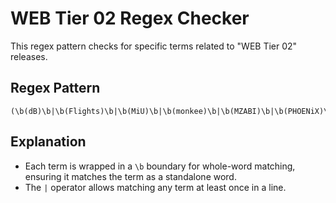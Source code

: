 
# WEB Tier 02 Regex Checker

This regex pattern checks for specific terms related to "WEB Tier 02" releases.

## Regex Pattern

```regex
(\b(dB)\b|\b(Flights)\b|\b(MiU)\b|\b(monkee)\b|\b(MZABI)\b|\b(PHOENiX)\b|\b(playWEB)\b|\b(SbR)\b|\b(SMURF)\b|\b(TOMMY)\b|\b(XEBEC)\b)
```

## Explanation

- Each term is wrapped in a `\b` boundary for whole-word matching, ensuring it matches the term as a standalone word.
- The `|` operator allows matching any term at least once in a line.
